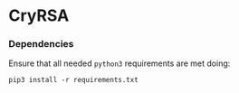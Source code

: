 # CryRSA

### Dependencies
Ensure that all needed `python3` requirements are met doing:
```console
pip3 install -r requirements.txt
```
